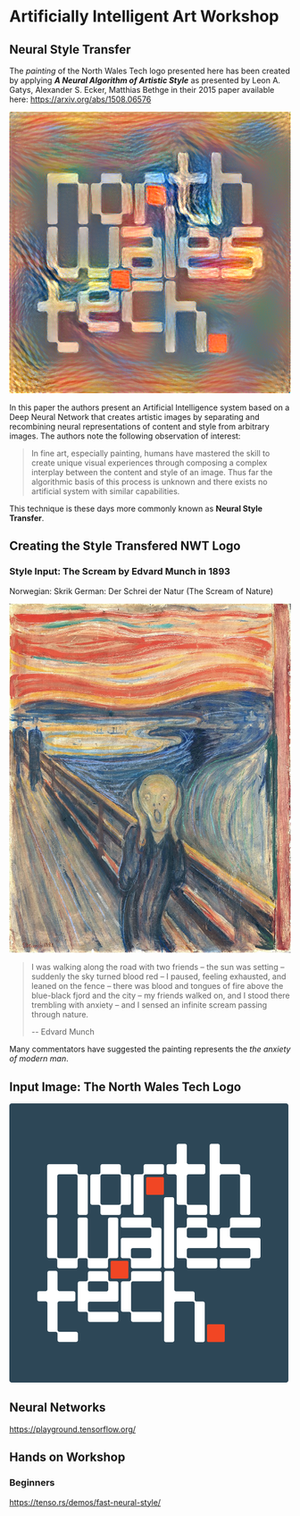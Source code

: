 
# Artificially Intelligent Art Workshop

## Neural Style Transfer

The *painting* of the North Wales Tech logo presented here has been created by applying ***A Neural Algorithm of Artistic Style*** as presented by Leon A. Gatys, Alexander S. Ecker, Matthias Bethge in their 2015 paper available here: https://arxiv.org/abs/1508.06576

![NWT Image](images/nwt-scream-900px.png)

In this paper the authors present an Artificial Intelligence system based on a Deep Neural Network that creates artistic images by separating and recombining neural representations of content and style from arbitrary images. The authors note the following observation of interest:

> In fine art, especially painting, humans have mastered the skill to
> create unique visual experiences through composing a complex interplay
> between the content and style of an image. Thus far the algorithmic
> basis of this process is unknown and there exists no artificial system
> with similar capabilities.

This technique is these days more commonly known as **Neural Style Transfer**.

## Creating the Style Transfered NWT Logo

### Style Input: The Scream by Edvard Munch in 1893

Norwegian: Skrik
German: Der Schrei der Natur (The Scream of Nature)

![NWT Image](images/scream-medium.jpg)

> I was walking along the road with two friends – the sun was setting –
> suddenly the sky turned blood red – I paused, feeling exhausted, and leaned
> on the fence – there was blood and tongues of fire above the blue-black
> fjord and the city – my friends walked on, and I stood there trembling with
> anxiety – and I sensed an infinite scream passing through nature.
> 
> -- Edvard Munch

Many commentators have suggested the painting represents the *the anxiety of modern man*.

## Input Image: The North Wales Tech Logo


![NWT Image](images/logo-blue-bg.png)

## Neural Networks

https://playground.tensorflow.org/

## Hands on Workshop

### Beginners

https://tenso.rs/demos/fast-neural-style/



